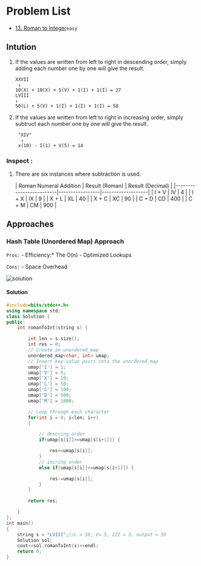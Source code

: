 # Problem List

- [13. Roman to Integer](https://leetcode.com/problems/roman-to-integer/description/)`easy`

## Intution
1. If the values are written from left to right in descending order, simply adding each number one by one will give the result.
	```
	XXVII
	 ↓
	10(X) + 10(X) + 5(V) + 1(I) + 1(I) = 27
	LVIII
	↓
	50(L) + 5(V) + 1(I) + 1(I) + 1(I) = 58
	```
2. If the values are written from left to right in increasing order, simply subtruct each number one by one will give the result.
   ```
	"XIV"
	 ↓
	x(10) - I(1) + V(5) = 14
   ```
### Inspect :
1. There are six instances where subtraction is used.
   
   | Roman Numeral Addition | Result (Roman) | Result (Decimal) |
|-------------------------|-----------------|-------------------|
| I + V                   | IV              | 4                 |
| I + X                   | IX              | 9                 |
| X + L                   | XL              | 40                |
| X + C                   | XC              | 90                |
| C + D                   | CD              | 400               |
| C + M                   | CM              | 900               |

## Approaches

### Hash Table (Unordered Map) Approach

<code>Pros:</code>
    - Efficiency:* The O(n) 
    - Optimized Lookups

<code>Cons:</code>
    - Space Overhead

![solution](13.png"roman-to-int-solution.png")

#### Solution
~~~cpp
#include<bits/stdc++.h>
using namespace std;
class Solution {
public:
	int romanToInt(string s) {

		int len = s.size();
		int res = 0;
		// Create an unordered_map
		unordered_map<char, int> umap;
		// Insert key-value pairs into the unordered_map
		umap['I'] = 1;
		umap['V'] = 5;
		umap['X'] = 10;
		umap['L'] = 50;
		umap['C'] = 100;
		umap['D'] = 500;
		umap['M'] = 1000;

		// Loop through each character
		for(int i = 0; i<len; i++)
		{

			// descring order
			if(umap[s[i]]>=umap[s[i+1]]) {

				res+=umap[s[i]];
			}
			// incring order
			else if(umap[s[i]]<=umap[s[i+1]]) {

				res-=umap[s[i]];
			}
		}

		return res;

	}
};
int main()
{
	string s = "LVIII";//L = 50, V= 5, III = 3, output = 58
	Solution sol;
	cout<<sol.romanToInt(s)<<endl;
	return 0;
}
~~~